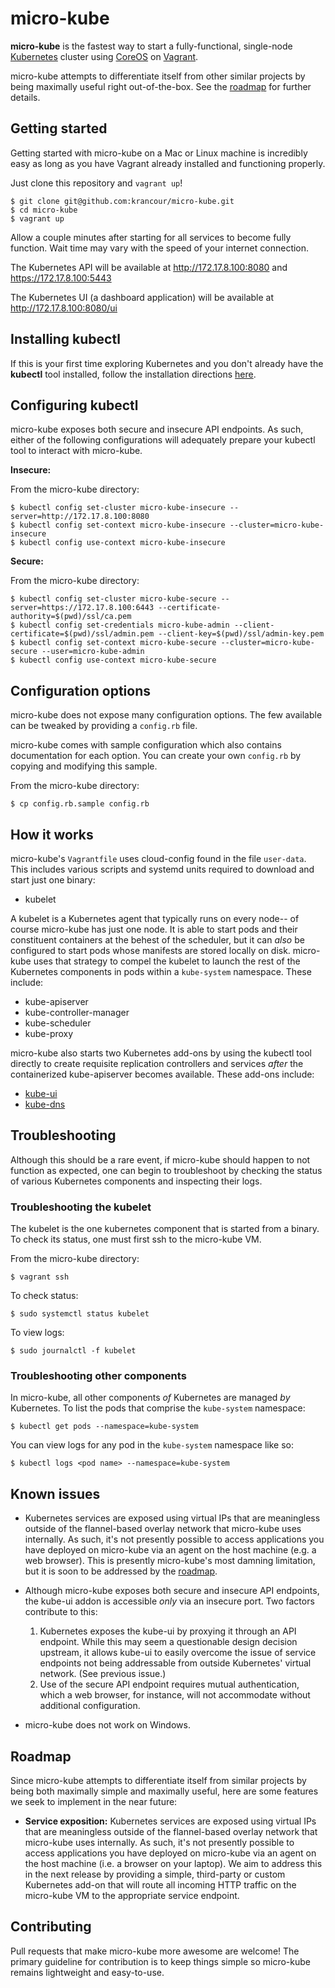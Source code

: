 # micro-kube

**micro-kube** is the fastest way to start a fully-functional, single-node [Kubernetes](http://kubernetes.io/) cluster using [CoreOS](https://coreos.com/) on [Vagrant](https://www.vagrantup.com/).

micro-kube attempts to differentiate itself from other similar projects by being maximally useful right out-of-the-box.  See the [roadmap](#roadmap) for further details.

## Getting started

Getting started with micro-kube on a Mac or Linux machine is incredibly easy as long as you have Vagrant already installed and functioning properly.

Just clone this repository and `vagrant up`!

```
$ git clone git@github.com:krancour/micro-kube.git
$ cd micro-kube
$ vagrant up
```

Allow a couple minutes after starting for all services to become fully function.  Wait time may vary with the speed of your internet connection.

The Kubernetes API will be available at http://172.17.8.100:8080 and https://172.17.8.100:5443

The Kubernetes UI (a dashboard application) will be available at http://172.17.8.100:8080/ui

## Installing kubectl

If this is your first time exploring Kubernetes and you don't already have the __kubectl__ tool installed, follow the installation directions [here](http://kubernetes.io/v1.0/docs/getting-started-guides/aws/kubectl.html).

## Configuring kubectl

micro-kube exposes both secure and insecure API endpoints.  As such, either of the following configurations will adequately prepare your kubectl tool to interact with micro-kube.

__Insecure:__

From the micro-kube directory:

```
$ kubectl config set-cluster micro-kube-insecure --server=http://172.17.8.100:8080
$ kubectl config set-context micro-kube-insecure --cluster=micro-kube-insecure
$ kubectl config use-context micro-kube-insecure
```

__Secure:__

From the micro-kube directory:

```
$ kubectl config set-cluster micro-kube-secure --server=https://172.17.8.100:6443 --certificate-authority=$(pwd)/ssl/ca.pem
$ kubectl config set-credentials micro-kube-admin --client-certificate=$(pwd)/ssl/admin.pem --client-key=$(pwd)/ssl/admin-key.pem
$ kubectl config set-context micro-kube-secure --cluster=micro-kube-secure --user=micro-kube-admin
$ kubectl config use-context micro-kube-secure
```

## Configuration options

micro-kube does not expose many configuration options.  The few available can be tweaked by providing a `config.rb` file.

micro-kube comes with sample configuration which also contains documentation for each option.  You can create your own `config.rb` by copying and modifying this sample.

From the micro-kube directory:

```
$ cp config.rb.sample config.rb
```

## How it works

micro-kube's `Vagrantfile` uses cloud-config found in the file `user-data`.  This includes various scripts and systemd units required to download and start just one binary:

* kubelet

A kubelet is a Kubernetes agent that typically runs on every node-- of course micro-kube has just one node.  It is able to start pods and their constituent containers at the behest of the scheduler, but it can _also_ be configured to start pods whose manifests are stored locally on disk.  micro-kube uses that strategy to compel the kubelet to launch the rest of the Kubernetes components in pods within a `kube-system` namespace.  These include:

* kube-apiserver
* kube-controller-manager
* kube-scheduler
* kube-proxy

micro-kube also starts two Kubernetes add-ons by using the kubectl tool directly to create requisite replication controllers and services _after_ the containerized kube-apiserver becomes available.  These add-ons include:

* [kube-ui](https://github.com/kubernetes/kube-ui)
* [kube-dns](https://github.com/kubernetes/kubernetes/tree/master/cluster/addons/dns)

## Troubleshooting

Although this should be a rare event, if micro-kube should happen to not function as expected, one can begin to troubleshoot by checking the status of various Kubernetes components and inspecting their logs.

### Troubleshooting the kubelet

The kubelet is the one kubernetes component that is started from a binary.  To check its status, one must first ssh to the micro-kube VM.

From the micro-kube directory:

```
$ vagrant ssh
```

To check status:

```
$ sudo systemctl status kubelet
```

To view logs:

```
$ sudo journalctl -f kubelet
```

### Troubleshooting other components

In micro-kube, all other components _of_ Kubernetes are managed _by_ Kubernetes.  To list the pods that comprise the `kube-system` namespace:

```
$ kubectl get pods --namespace=kube-system
```

You can view logs for any pod in the `kube-system` namespace like so:

```
$ kubectl logs <pod name> --namespace=kube-system
```

## Known issues

* Kubernetes services are exposed using virtual IPs that are meaningless outside of the flannel-based overlay network that micro-kube uses internally.  As such, it's not presently possible to access applications you have deployed on micro-kube via an agent on the host machine (e.g. a web browser).  This is presently micro-kube's most damning limitation, but it is soon to be addressed by the [roadmap](#roadmap).

* Although micro-kube exposes both secure and insecure API endpoints, the kube-ui addon is accessible _only_ via an insecure port.  Two factors contribute to this:
  1. Kubernetes exposes the kube-ui by proxying it through an API endpoint.  While this may seem a questionable design decision upstream, it allows kube-ui to easily overcome the issue of service endpoints not being addressable from outside Kubernetes' virtual network.  (See previous issue.)
  2. Use of the secure API endpoint requires mutual authentication, which a web browser, for instance, will not accommodate without additional configuration.

* micro-kube does not work on Windows.

## <a name="roadmap"></a>Roadmap

Since micro-kube attempts to differentiate itself from similar projects by being both maximally simple and maximally useful, here are some features we seek to implement in the near future:

* __Service exposition:__ Kubernetes services are exposed using virtual IPs that are meaningless outside of the flannel-based overlay network that micro-kube uses internally.  As such, it's not presently possible to access applications you have deployed on micro-kube via an agent on the host machine (i.e. a browser on your laptop).  We aim to address this in the next release by providing a simple, third-party or custom Kubernetes add-on that will route all incoming HTTP traffic on the micro-kube VM to the appropriate service endpoint.

## Contributing

Pull requests that make micro-kube more awesome are welcome!  The primary guideline for contribution is to keep things simple so micro-kube remains lightweight and easy-to-use.
